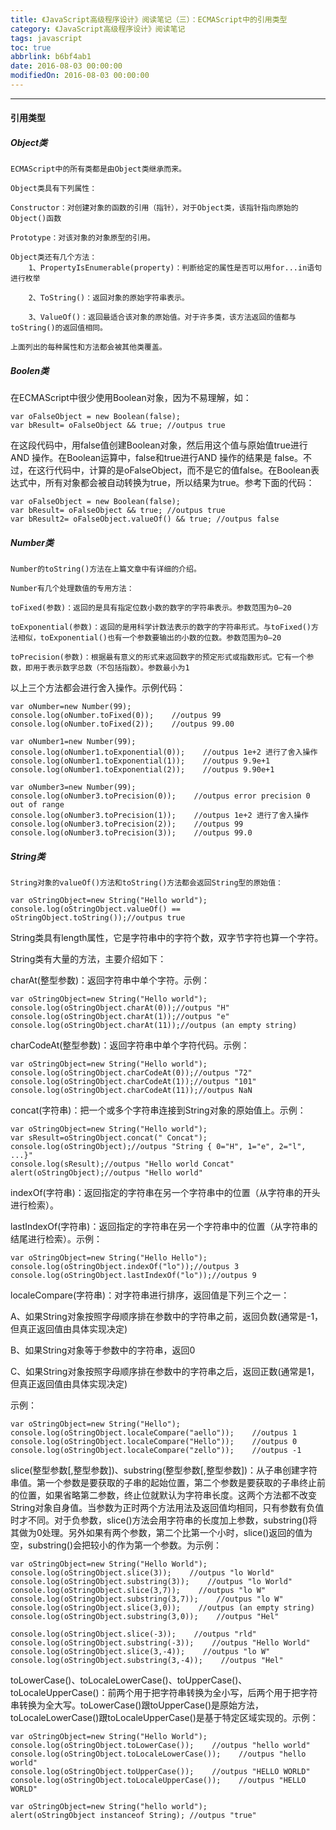 ```yaml
---
title: 《JavaScript高级程序设计》阅读笔记（三）：ECMAScript中的引用类型
category: 《JavaScript高级程序设计》阅读笔记
tags: javascript
toc: true
abbrlink: b6bf4ab1
date: 2016-08-03 00:00:00
modifiedOn: 2016-08-03 00:00:00
---
```


----------

#### 引用类型
##### Object类

```text
ECMAScript中的所有类都是由Object类继承而来。

Object类具有下列属性：

Constructor：对创建对象的函数的引用（指针），对于Object类，该指针指向原始的Object()函数

Prototype：对该对象的对象原型的引用。

Object类还有几个方法：
    1、PropertyIsEnumerable(property)：判断给定的属性是否可以用for...in语句进行枚举

    2、ToString()：返回对象的原始字符串表示。

    3、ValueOf()：返回最适合该对象的原始值。对于许多类，该方法返回的值都与toString()的返回值相同。

上面列出的每种属性和方法都会被其他类覆盖。
```
##### Boolen类
在ECMAScript中很少使用Boolean对象，因为不易理解，如：

```
var oFalseObject = new Boolean(false);
var bResult= oFalseObject && true; //outpus true
```

在这段代码中，用false值创建Boolean对象，然后用这个值与原始值true进行 AND 操作。在Boolean运算中，false和true进行AND 操作的结果是 false。不过，在这行代码中，计算的是oFalseObject，而不是它的值false。在Boolean表达式中，所有对象都会被自动转换为true，所以结果为true。参考下面的代码：

```
var oFalseObject = new Boolean(false);
var bResult= oFalseObject && true; //outpus true
var bResult2= oFalseObject.valueOf() && true; //outpus false
```
##### Number类
```text
Number的toString()方法在上篇文章中有详细的介绍。

Number有几个处理数值的专用方法：

toFixed(参数)：返回的是具有指定位数小数的数字的字符串表示。参数范围为0—20

toExponential(参数)：返回的是用科学计数法表示的数字的字符串形式。与toFixed()方法相似，toExponential()也有一个参数要输出的小数的位数。参数范围为0—20

toPrecision(参数)：根据最有意义的形式来返回数字的预定形式或指数形式。它有一个参数，即用于表示数字总数（不包括指数）。参数最小为1
```
以上三个方法都会进行舍入操作。示例代码：

```
var oNumber=new Number(99);
console.log(oNumber.toFixed(0));    //outpus 99
console.log(oNumber.toFixed(2));    //outpus 99.00

var oNumber1=new Number(99);
console.log(oNumber1.toExponential(0));    //outpus 1e+2 进行了舍入操作
console.log(oNumber1.toExponential(1));    //outpus 9.9e+1
console.log(oNumber1.toExponential(2));    //outpus 9.90e+1

var oNumber3=new Number(99);
console.log(oNumber3.toPrecision(0));    //outpus error precision 0 out of range
console.log(oNumber3.toPrecision(1));    //outpus 1e+2 进行了舍入操作
console.log(oNumber3.toPrecision(2));    //outpus 99
console.log(oNumber3.toPrecision(3));    //outpus 99.0
```
##### String类
```text
String对象的valueOf()方法和toString()方法都会返回String型的原始值：
```
```
var oStringObject=new String("Hello world");
console.log(oStringObject.valueOf() == oStringObject.toString());//outpus true
```

String类具有length属性，它是字符串中的字符个数，双字节字符也算一个字符。

String类有大量的方法，主要介绍如下：

charAt(整型参数)：返回字符串中单个字符。示例：

```
var oStringObject=new String("Hello world");
console.log(oStringObject.charAt(0));//outpus "H"
console.log(oStringObject.charAt(1));//outpus "e"
console.log(oStringObject.charAt(11));//outpus (an empty string)
```

charCodeAt(整型参数)：返回字符串中单个字符代码。示例：

```
var oStringObject=new String("Hello world");
console.log(oStringObject.charCodeAt(0));//outpus "72"
console.log(oStringObject.charCodeAt(1));//outpus "101"
console.log(oStringObject.charCodeAt(11));//outpus NaN
```

concat(字符串)：把一个或多个字符串连接到String对象的原始值上。示例：

```
var oStringObject=new String("Hello world");
var sResult=oStringObject.concat(" Concat");
console.log(oStringObject);//outpus "String { 0="H", 1="e", 2="l", ...}"
console.log(sResult);//outpus "Hello world Concat"
alert(oStringObject);//outpus "Hello world"
```

indexOf(字符串)：返回指定的字符串在另一个字符串中的位置（从字符串的开头进行检索）。

lastIndexOf(字符串)：返回指定的字符串在另一个字符串中的位置（从字符串的结尾进行检索）。示例：

```
var oStringObject=new String("Hello Hello");
console.log(oStringObject.indexOf("lo"));//outpus 3
console.log(oStringObject.lastIndexOf("lo"));//outpus 9
```

localeCompare(字符串)：对字符串进行排序，返回值是下列三个之一：

A、如果String对象按照字母顺序排在参数中的字符串之前，返回负数(通常是-1，但真正返回值由具体实现决定)

B、如果String对象等于参数中的字符串，返回0

C、如果String对象按照字母顺序排在参数中的字符串之后，返回正数(通常是1，但真正返回值由具体实现决定)

示例：

```
var oStringObject=new String("Hello");
console.log(oStringObject.localeCompare("aello"));    //outpus 1
console.log(oStringObject.localeCompare("Hello"));    //outpus 0
console.log(oStringObject.localeCompare("zello"));    //outpus -1
```

slice(整型参数[,整型参数])、substring(整型参数[,整型参数])：从子串创建字符串值。第一个参数是要获取的子串的起始位置，第二个参数是要获取的子串终止前的位置，如果省略第二参数，终止位就默认为字符串长度。这两个方法都不改变String对象自身值。当参数为正时两个方法用法及返回值均相同，只有参数有负值时才不同。对于负参数，slice()方法会用字符串的长度加上参数，substring()将其做为0处理。另外如果有两个参数，第二个比第一个小时，slice()返回的值为空，substring()会把较小的作为第一个参数。为示例：

```
var oStringObject=new String("Hello World"); 
console.log(oStringObject.slice(3));    //outpus "lo World" 
console.log(oStringObject.substring(3));    //outpus "lo World" 
console.log(oStringObject.slice(3,7));    //outpus "lo W" 
console.log(oStringObject.substring(3,7));    //outpus "lo W" 
console.log(oStringObject.slice(3,0));    //outpus (an empty string) 
console.log(oStringObject.substring(3,0));    //outpus "Hel"

console.log(oStringObject.slice(-3));    //outpus "rld"
console.log(oStringObject.substring(-3));    //outpus "Hello World"
console.log(oStringObject.slice(3,-4));    //outpus "lo W"
console.log(oStringObject.substring(3,-4));    //outpus "Hel"
```

toLowerCase()、toLocaleLowerCase()、toUpperCase()、toLocaleUpperCase()：前两个用于把字符串转换为全小写，后两个用于把字符串转换为全大写。toLowerCase()跟toUpperCase()是原始方法，toLocaleLowerCase()跟toLocaleUpperCase()是基于特定区域实现的。示例：

```
var oStringObject=new String("Hello World");
console.log(oStringObject.toLowerCase());    //outpus "hello world"
console.log(oStringObject.toLocaleLowerCase());    //outpus "hello world"
console.log(oStringObject.toUpperCase());    //outpus "HELLO WORLD"
console.log(oStringObject.toLocaleUpperCase());    //outpus "HELLO WORLD"
```

```
var oStringObject=new String("hello world");
alert(oStringObject instanceof String); //outpus "true"
```
